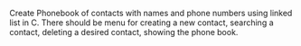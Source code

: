 Create Phonebook of contacts with names and phone numbers using linked list in C. 
There should be menu for creating a new contact, searching a contact, deleting a desired contact, showing the phone book.
